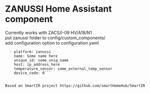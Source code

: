 # ZANUSSI Home Assistant component
Currently works with ZACS/I-09 HV/A18/N1<br>
put zanussi folder to config/custom_components/ <br>
add configuration option to configuration.yaml

```climate:
  - platform: zanussi
    name: Some name here
    unique_id: some_uniq_name
    host: ip_address_here
    temperature_sensor: some_external_temp_sensor
    device_code: 0```


Based on SmartIR project https://github.com/smartHomeHub/SmartIR
